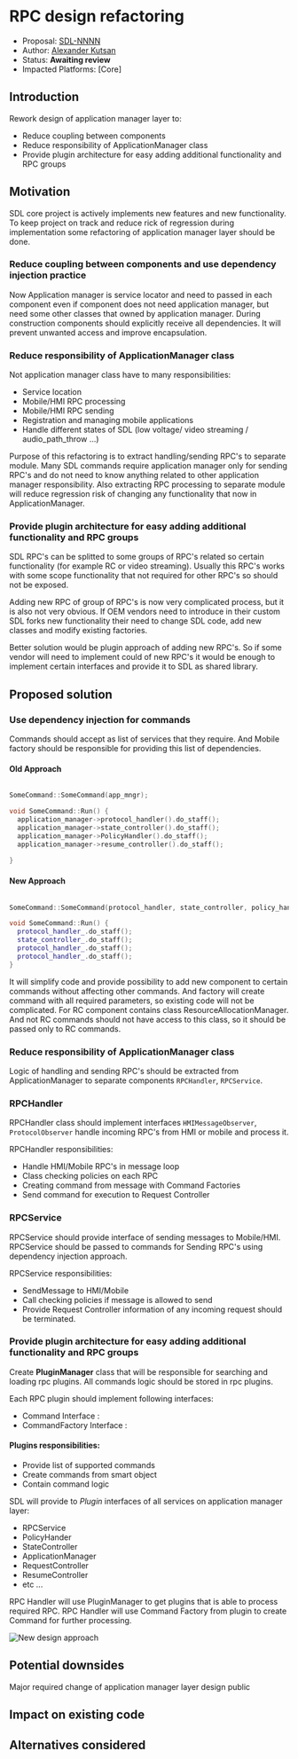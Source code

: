 # RPC design refactoring

* Proposal: [SDL-NNNN](nnnn-rpc-design-refactoring.md)
* Author: [Alexander Kutsan](https://github.com/LuxoftAKutsan)
* Status: **Awaiting review**
* Impacted Platforms: [Core]

## Introduction

Rework design of application manager layer to:
 - Reduce coupling between components
 - Reduce responsibility of ApplicationManager class
 - Provide plugin architecture for easy adding additional functionality and RPC groups   

## Motivation

SDL core project is actively implements new features and new functionality. 
To keep project on track and reduce rick of regression during implementation
some refactoring of application manager layer should be done. 

### Reduce coupling between components and use dependency injection practice

Now Application manager is service locator and need to passed in each component
even if component does not need application manager, but need some other classes that owned by application manager.
During construction components should explicitly receive all dependencies. 
It will prevent unwanted access and improve encapsulation. 


### Reduce responsibility of ApplicationManager class 
Not application manager class have to many responsibilities:
 - Service location
 - Mobile/HMI RPC processing 
 - Mobile/HMI RPC sending 
 - Registration and managing mobile applications
 - Handle different states of SDL (low voltage/ video streaming / audio_path_throw ...) 
 
 Purpose of this refactoring is to extract handling/sending RPC's to separate module. 
 Many SDL commands require application manager only for sending RPC's and do not need to 
 know anything related to other application manager responsibility. 
 Also extracting RPC processing to separate module will reduce regression risk of changing any functionality that now in ApplicationManager.
 
### Provide plugin architecture for easy adding additional functionality and RPC groups   

SDL RPC's can be splitted to some groups of RPC's related so certain functionality (for example RC or video streaming).
Usually this RPC's works with some scope functionality that not required for other RPC's so should not be exposed. 

Adding new RPC of group of RPC's is now very complicated process, but it is also not very obvious. 
If OEM vendors need to introduce in their custom SDL forks new functionality their need to change SDL code, 
add new classes and modify existing factories. 

Better solution would be plugin approach of adding new RPC's.
So if some vendor will need to implement could of new RPC's it would be enough to implement certain interfaces and provide it to SDL as shared library.


## Proposed solution

### Use dependency injection for commands 

Commands should accept as list of services that they require. And Mobile factory should be responsible for providing this list of dependencies.  

#### Old Approach 
```cpp

SomeCommand::SomeCommand(app_mngr);

void SomeCommand::Run() {
  application_manager->protocol_handler().do_staff();
  application_manager->state_controller().do_staff();
  application_manager->PolicyHandler().do_staff();
  application_manager->resume_controller().do_staff();
  
}
```

#### New Approach 
```cpp

SomeCommand::SomeCommand(protocol_handler, state_controller, policy_handler, resume_controller);

void SomeCommand::Run() {
  protocol_handler_.do_staff();
  state_controller_.do_staff();
  protocol_handler_.do_staff();
  protocol_handler_.do_staff();
}
```
It will simplify code and provide possibility to add new component to certain commands without affecting other commands.
And factory will create command with all required parameters, so existing code will not be complicated.
For RC component contains class ResourceAllocationManager. And not RC commands should not have access to this class, so it should be passed only to RC commands. 

### Reduce responsibility of ApplicationManager class 

Logic of handling and sending RPC's should be extracted from ApplicationManager to separate components `RPCHandler`, `RPCService`.

### RPCHandler
RPCHandler class should implement interfaces ```HMIMessageObserver```, ```ProtocolObserver``` handle incoming RPC's from HMI or mobile 
and process it. 

RPCHandler responsibilities:
 - Handle HMI/Mobile RPC's in message loop
 - Class checking policies on each RPC
 - Creating command from message with Command Factories
 - Send command for execution to Request Controller
 
 ### RPCService

RPCService should provide interface of sending messages to Mobile/HMI. 
RPCService should be passed to commands for Sending RPC's using dependency injection approach.

RPCService responsibilities:
 - SendMessage to HMI/Mobile
 - Call checking policies if message is allowed to send
 - Provide Request Controller information of any incoming request should be terminated.  

### Provide plugin architecture for easy adding additional functionality and RPC groups   

Create **PluginManager** class that will be responsible for searching and loading rpc plugins.
All commands logic should be stored in rpc plugins. 

Each RPC plugin should implement following interfaces:
 - Command Interface :
 - CommandFactory Interface : 

#### Plugins responsibilities:
 - Provide list of supported commands
 - Create commands from smart object
 - Contain command logic

SDL will provide to *Plugin* interfaces of all services on application manager layer:
 - RPCService
 - PolicyHander
 - StateController
 - ApplicationManager
 - RequestController
 - ResumeController
 - etc ...

RPC Handler will use PluginManager to get plugins that is able to process required RPC. 
RPC Handler will use Command Factory from plugin to create Command for further processing.

![New design approach](new_design)

## Potential downsides
Major required change of application manager layer design public
## Impact on existing code

## Alternatives considered
